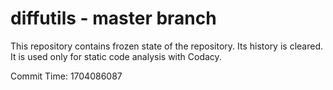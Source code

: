 # diffutils - master branch

This repository contains frozen state of the repository.
Its history is cleared. It is used only for static code
analysis with Codacy.

Commit Time: 1704086087